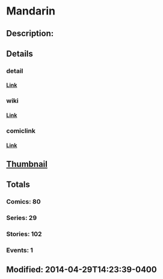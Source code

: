 # Mandarin
## Description: 
## Details
### detail
#### [Link](http://marvel.com/characters/1356/mandarin?utm_campaign=apiRef&utm_source=225578a89fc76f3d20fbffda5d17a88d)
### wiki
#### [Link](http://marvel.com/universe/Mandarin?utm_campaign=apiRef&utm_source=225578a89fc76f3d20fbffda5d17a88d)
### comiclink
#### [Link](http://marvel.com/comics/characters/1009421/mandarin?utm_campaign=apiRef&utm_source=225578a89fc76f3d20fbffda5d17a88d)
## [Thumbnail](http://i.annihil.us/u/prod/marvel/i/mg/a/50/535feda892f68.jpg)
## Totals
### Comics: 80
### Series: 29
### Stories: 102
### Events: 1
## Modified: 2014-04-29T14:23:39-0400